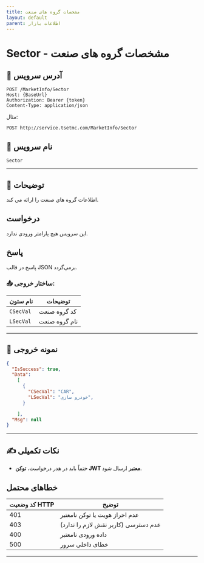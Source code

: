 ```yaml
---
title: مشخصات گروه های صنعت
layout: default
parent: اطلاعات بازار
---
```


# Sector - مشخصات گروه های صنعت

## 📌 آدرس سرویس

```
POST /MarketInfo/Sector
Host: {BaseUrl}
Authorization: Bearer {token}
Content-Type: application/json
```

مثال:
```
POST http://service.tsetmc.com/MarketInfo/Sector
```

## 🧾 نام سرویس

`Sector`

---

## 🎯 توضیحات

   اطلاعات گروه هاي صنعت را ارائه مي کند. 

## درخواست

این سرویس هیچ پارامتر ورودی ندارد.

## پاسخ

پاسخ در قالب JSON برمی‌گردد.

### 📤 ساختار خروجی:

| نام ستون | توضیحات |
|---|---|
| `CSecVal` | کد گروه صنعت |
| `LSecVal` | نام گروه صنعت |

---

## 📄 نمونه خروجی

```json
{
  "IsSuccess": true,
  "Data":
    [
      {
        "CSecVal": "CAR",
        "LSecVal": "خودرو سازی",
      }

    ],
  "Msg": null
}
```

---

## ✍️ نکات تکمیلی
- حتماً باید در هدر درخواست، **توکن JWT معتبر** ارسال شود.

## خطاهای محتمل

| کد وضعیت HTTP | توضیح |
|---------------|-------|
| 401 | عدم احراز هویت یا توکن نامعتبر |
| 403 | عدم دسترسی (کاربر نقش لازم را ندارد) |
| 400 | داده ورودی نامعتبر |
| 500 | خطای داخلی سرور |

---


